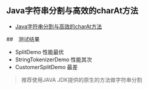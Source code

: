 ## Java字符串分割与高效的charAt方法
- [Java字符串分割与高效的charAt方法](https://blog.csdn.net/cdu09/article/details/22830253)

##　测试结果
- SplitDemo 性能最优 
- StringTokenizerDemo 性能其次
- CustomerSplitDemo 最差
> 推荐使用JAVA JDK提供的原生的方法做字符串分割